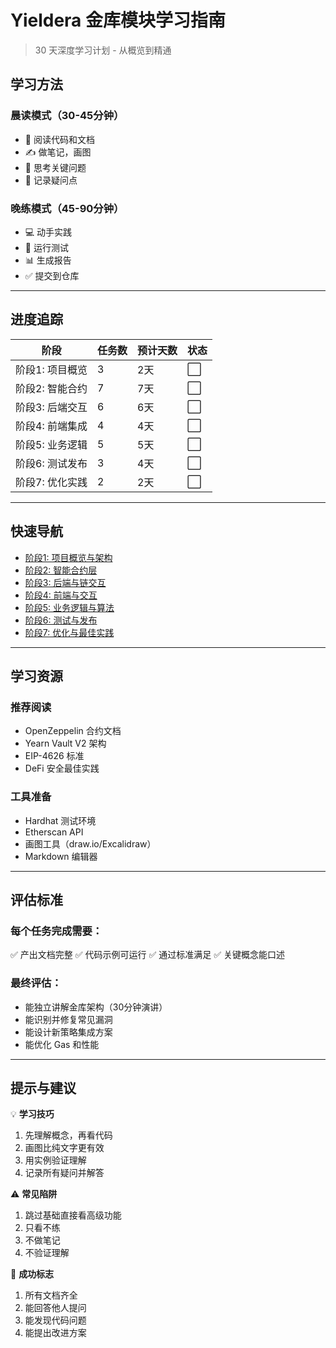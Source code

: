 # Yieldera 金库模块学习指南

> 30 天深度学习计划 - 从概览到精通

## 学习方法

### 晨读模式（30-45分钟）
- 📖 阅读代码和文档
- ✍️ 做笔记，画图
- 🤔 思考关键问题
- 📝 记录疑问点

### 晚练模式（45-90分钟）
- 💻 动手实践
- 🧪 运行测试
- 📊 生成报告
- ✅ 提交到仓库

---

## 进度追踪

| 阶段 | 任务数 | 预计天数 | 状态 |
|------|--------|----------|------|
| 阶段1: 项目概览 | 3 | 2天 | ⬜ |
| 阶段2: 智能合约 | 7 | 7天 | ⬜ |
| 阶段3: 后端交互 | 6 | 6天 | ⬜ |
| 阶段4: 前端集成 | 4 | 4天 | ⬜ |
| 阶段5: 业务逻辑 | 5 | 5天 | ⬜ |
| 阶段6: 测试发布 | 3 | 4天 | ⬜ |
| 阶段7: 优化实践 | 2 | 2天 | ⬜ |

---

## 快速导航

- [阶段1: 项目概览与架构](#阶段1项目概览与架构)
- [阶段2: 智能合约层](#阶段2智能合约层)
- [阶段3: 后端与链交互](#阶段3后端与链交互)
- [阶段4: 前端与交互](#阶段4前端与交互)
- [阶段5: 业务逻辑与算法](#阶段5业务逻辑与算法)
- [阶段6: 测试与发布](#阶段6测试与发布)
- [阶段7: 优化与最佳实践](#阶段7优化与最佳实践)

---

## 学习资源

### 推荐阅读
- OpenZeppelin 合约文档
- Yearn Vault V2 架构
- EIP-4626 标准
- DeFi 安全最佳实践

### 工具准备
- Hardhat 测试环境
- Etherscan API
- 画图工具（draw.io/Excalidraw）
- Markdown 编辑器

---

## 评估标准

### 每个任务完成需要：
✅ 产出文档完整
✅ 代码示例可运行
✅ 通过标准满足
✅ 关键概念能口述

### 最终评估：
- 能独立讲解金库架构（30分钟演讲）
- 能识别并修复常见漏洞
- 能设计新策略集成方案
- 能优化 Gas 和性能

---

## 提示与建议

💡 **学习技巧**
1. 先理解概念，再看代码
2. 画图比纯文字更有效
3. 用实例验证理解
4. 记录所有疑问并解答

⚠️ **常见陷阱**
1. 跳过基础直接看高级功能
2. 只看不练
3. 不做笔记
4. 不验证理解

🎯 **成功标志**
1. 所有文档齐全
2. 能回答他人提问
3. 能发现代码问题
4. 能提出改进方案
